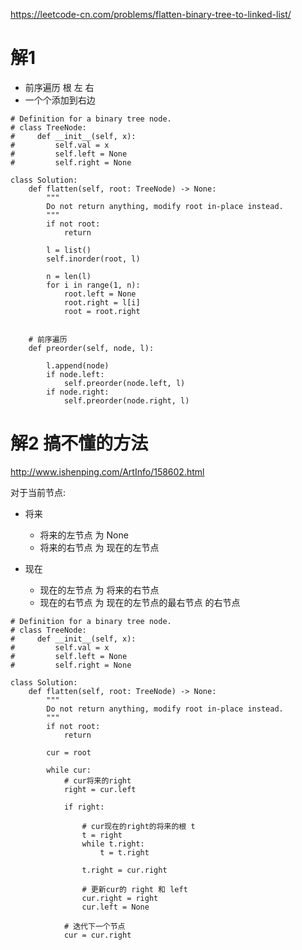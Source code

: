 https://leetcode-cn.com/problems/flatten-binary-tree-to-linked-list/
# 解1
- 前序遍历 根 左 右
- 一个个添加到右边
```python3
# Definition for a binary tree node.
# class TreeNode:
#     def __init__(self, x):
#         self.val = x
#         self.left = None
#         self.right = None

class Solution:
    def flatten(self, root: TreeNode) -> None:
        """
        Do not return anything, modify root in-place instead.
        """
        if not root:
            return
        
        l = list()
        self.inorder(root, l)
        
        n = len(l)
        for i in range(1, n):
            root.left = None
            root.right = l[i]
            root = root.right
        
    
    # 前序遍历
    def preorder(self, node, l):
        
        l.append(node)
        if node.left:
            self.preorder(node.left, l)
        if node.right:
            self.preorder(node.right, l)
```
# 解2 搞不懂的方法
http://www.ishenping.com/ArtInfo/158602.html

对于当前节点:
- 将来
  - 将来的左节点 为 None
  - 将来的右节点 为 现在的左节点

- 现在
  - 现在的左节点 为 将来的右节点
  - 现在的右节点 为 现在的左节点的最右节点 的右节点
  
```python3
# Definition for a binary tree node.
# class TreeNode:
#     def __init__(self, x):
#         self.val = x
#         self.left = None
#         self.right = None

class Solution:
    def flatten(self, root: TreeNode) -> None:
        """
        Do not return anything, modify root in-place instead.
        """
        if not root:
            return
        
        cur = root
        
        while cur:
            # cur将来的right
            right = cur.left
            
            if right:
                
                # cur现在的right的将来的根 t
                t = right
                while t.right:
                    t = t.right
                
                t.right = cur.right
                
                # 更新cur的 right 和 left
                cur.right = right
                cur.left = None
            
            # 迭代下一个节点
            cur = cur.right
            
            
```
